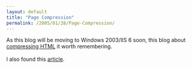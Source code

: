 ```yaml
---
layout: default
title: "Page Compression"
permalink: /2005/01/28/Page-Compression/
---
```


As this blog will be moving to Windows 2003/IIS 6 soon, this blog about <a target="_blank" href="http://www.webdevref.com/blog/index.cfm?t=Stripping_Whitespace_for_13Mb_extra_bandwidth_per_day&amp;mode=entry&amp;entry=B5415824-D610-A6A8-6D8F5EE19E22DD25">compressing HTML</a> it worth remembering.<br/><br/>I also found this <a href="http://www.isapilabs.com/support/articles/httpcompression.htm" target="_blank">article</a>.<br/>
